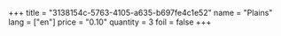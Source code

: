 +++
title = "3138154c-5763-4105-a635-b697fe4c1e52"
name = "Plains"
lang = ["en"]
price = "0.10"
quantity = 3
foil = false
+++
